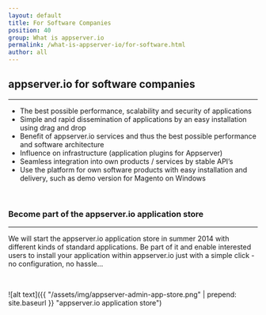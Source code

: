 ```yaml
---
layout: default
title: For Software Companies
position: 40
group: What is appserver.io
permalink: /what-is-appserver-io/for-software.html
author: all
---
```


## appserver.io for software companies
***

 * The best possible performance, scalability and security of applications
 * Simple and rapid dissemination of applications by an easy installation using drag and drop
 * Benefit of appserver.io services and thus the best possible performance and software architecture
 * Influence on infrastructure (application plugins for Appserver)
 * Seamless integration into own products / services by stable API’s
 * Use the platform for own software products with easy installation and delivery,
   such as demo version for Magento on Windows
<p><br/></p>

### Become part of the appserver.io application store
***

We will start the appserver.io application store in summer 2014 with different kinds of standard applications.
Be part of it and enable interested users to install your application within appserver.io just with a simple
click - no configuration, no hassle...
<p><br/></p>

![alt text]({{ "/assets/img/appserver-admin-app-store.png" | prepend: site.baseurl }} "appserver.io application store")
